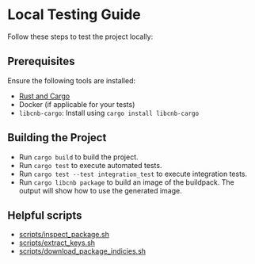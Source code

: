 # Local Testing Guide

Follow these steps to test the project locally:

## Prerequisites

Ensure the following tools are installed:
- [Rust and Cargo](https://www.rust-lang.org/tools/install)
- Docker (if applicable for your tests)
- `libcnb-cargo`: Install using `cargo install libcnb-cargo`

## Building the Project

- Run `cargo build` to build the project.
- Run `cargo test` to execute automated tests.
- Run `cargo test --test integration_test` to execute integration tests.
- Run `cargo libcnb package` to build an image of the buildpack. The output will show how to use the generated image.

## Helpful scripts

- [scripts/inspect_package.sh](INSPECT_PACKAGE.md)
- [scripts/extract_keys.sh](EXTRACT_KEYS.md)
- [scripts/download_package_indicies.sh](PACKAGE_INDICIES.md)